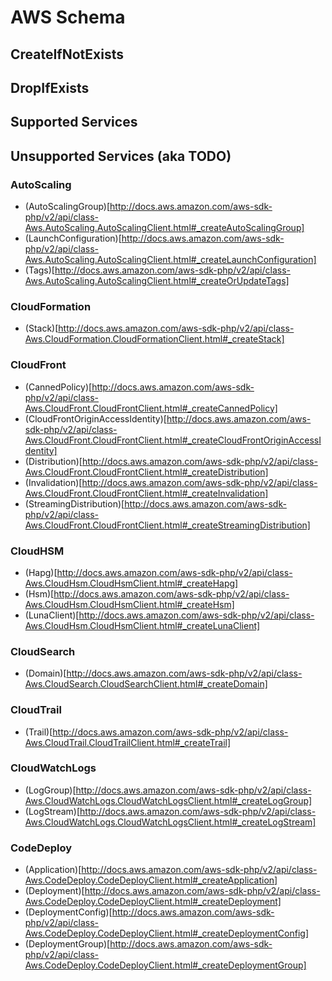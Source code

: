 # AWS Schema

## CreateIfNotExists

## DropIfExists

## Supported Services

## Unsupported Services (aka TODO)

### AutoScaling

* (AutoScalingGroup)[http://docs.aws.amazon.com/aws-sdk-php/v2/api/class-Aws.AutoScaling.AutoScalingClient.html#_createAutoScalingGroup]
* (LaunchConfiguration)[http://docs.aws.amazon.com/aws-sdk-php/v2/api/class-Aws.AutoScaling.AutoScalingClient.html#_createLaunchConfiguration]
* (Tags)[http://docs.aws.amazon.com/aws-sdk-php/v2/api/class-Aws.AutoScaling.AutoScalingClient.html#_createOrUpdateTags]

### CloudFormation

* (Stack)[http://docs.aws.amazon.com/aws-sdk-php/v2/api/class-Aws.CloudFormation.CloudFormationClient.html#_createStack]

### CloudFront

* (CannedPolicy)[http://docs.aws.amazon.com/aws-sdk-php/v2/api/class-Aws.CloudFront.CloudFrontClient.html#_createCannedPolicy]
* (CloudFrontOriginAccessIdentity)[http://docs.aws.amazon.com/aws-sdk-php/v2/api/class-Aws.CloudFront.CloudFrontClient.html#_createCloudFrontOriginAccessIdentity]
* (Distribution)[http://docs.aws.amazon.com/aws-sdk-php/v2/api/class-Aws.CloudFront.CloudFrontClient.html#_createDistribution]
* (Invalidation)[http://docs.aws.amazon.com/aws-sdk-php/v2/api/class-Aws.CloudFront.CloudFrontClient.html#_createInvalidation]
* (StreamingDistribution)[http://docs.aws.amazon.com/aws-sdk-php/v2/api/class-Aws.CloudFront.CloudFrontClient.html#_createStreamingDistribution]

### CloudHSM

* (Hapg)[http://docs.aws.amazon.com/aws-sdk-php/v2/api/class-Aws.CloudHsm.CloudHsmClient.html#_createHapg]
* (Hsm)[http://docs.aws.amazon.com/aws-sdk-php/v2/api/class-Aws.CloudHsm.CloudHsmClient.html#_createHsm]
* (LunaClient)[http://docs.aws.amazon.com/aws-sdk-php/v2/api/class-Aws.CloudHsm.CloudHsmClient.html#_createLunaClient]

### CloudSearch

* (Domain)[http://docs.aws.amazon.com/aws-sdk-php/v2/api/class-Aws.CloudSearch.CloudSearchClient.html#_createDomain]

### CloudTrail

* (Trail)[http://docs.aws.amazon.com/aws-sdk-php/v2/api/class-Aws.CloudTrail.CloudTrailClient.html#_createTrail]

### CloudWatchLogs

* (LogGroup)[http://docs.aws.amazon.com/aws-sdk-php/v2/api/class-Aws.CloudWatchLogs.CloudWatchLogsClient.html#_createLogGroup]
* (LogStream)[http://docs.aws.amazon.com/aws-sdk-php/v2/api/class-Aws.CloudWatchLogs.CloudWatchLogsClient.html#_createLogStream]

### CodeDeploy

* (Application)[http://docs.aws.amazon.com/aws-sdk-php/v2/api/class-Aws.CodeDeploy.CodeDeployClient.html#_createApplication]
* (Deployment)[http://docs.aws.amazon.com/aws-sdk-php/v2/api/class-Aws.CodeDeploy.CodeDeployClient.html#_createDeployment]
* (DeploymentConfig)[http://docs.aws.amazon.com/aws-sdk-php/v2/api/class-Aws.CodeDeploy.CodeDeployClient.html#_createDeploymentConfig]
* (DeploymentGroup)[http://docs.aws.amazon.com/aws-sdk-php/v2/api/class-Aws.CodeDeploy.CodeDeployClient.html#_createDeploymentGroup]

